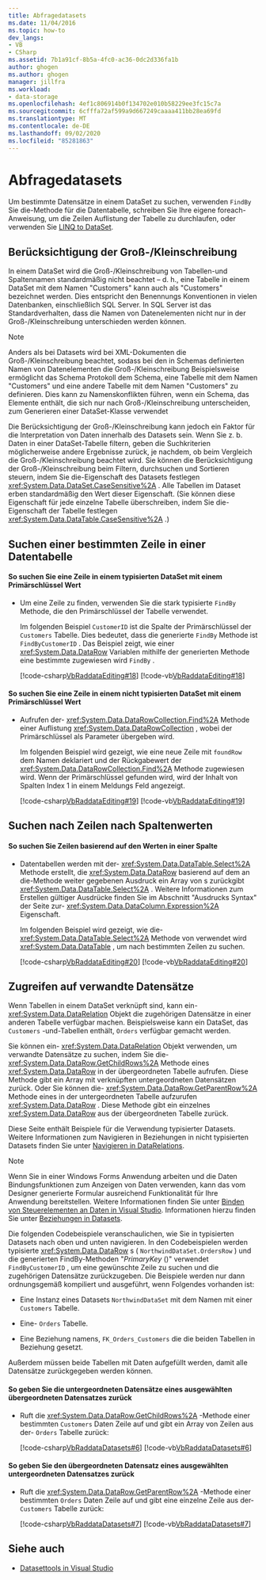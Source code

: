 ```yaml
---
title: Abfragedatasets
ms.date: 11/04/2016
ms.topic: how-to
dev_langs:
- VB
- CSharp
ms.assetid: 7b1a91cf-8b5a-4fc0-ac36-0dc2d336fa1b
author: ghogen
ms.author: ghogen
manager: jillfra
ms.workload:
- data-storage
ms.openlocfilehash: 4ef1c806914b0f134702e010b58229ee3fc15c7a
ms.sourcegitcommit: 6cfffa72af599a9d667249caaaa411bb28ea69fd
ms.translationtype: MT
ms.contentlocale: de-DE
ms.lasthandoff: 09/02/2020
ms.locfileid: "85281863"
---
```

# <a name="query-datasets"></a>Abfragedatasets
Um bestimmte Datensätze in einem DataSet zu suchen, verwenden `FindBy` Sie die-Methode für die Datentabelle, schreiben Sie Ihre eigene foreach-Anweisung, um die Zeilen Auflistung der Tabelle zu durchlaufen, oder verwenden Sie [LINQ to DataSet](/dotnet/framework/data/adonet/linq-to-dataset).

## <a name="dataset-case-sensitivity"></a>Berücksichtigung der Groß-/Kleinschreibung
In einem DataSet wird die Groß-/Kleinschreibung von Tabellen-und Spaltennamen standardmäßig nicht beachtet – d. h., eine Tabelle in einem DataSet mit dem Namen "Customers" kann auch als "Customers" bezeichnet werden. Dies entspricht den Benennungs Konventionen in vielen Datenbanken, einschließlich SQL Server. In SQL Server ist das Standardverhalten, dass die Namen von Datenelementen nicht nur in der Groß-/Kleinschreibung unterschieden werden können.

> [!NOTE]
> Anders als bei Datasets wird bei XML-Dokumenten die Groß-/Kleinschreibung beachtet, sodass bei den in Schemas definierten Namen von Datenelementen die Groß-/Kleinschreibung Beispielsweise ermöglicht das Schema Protokoll dem Schema, eine Tabelle mit dem Namen "Customers" und eine andere Tabelle mit dem Namen "Customers" zu definieren. Dies kann zu Namenskonflikten führen, wenn ein Schema, das Elemente enthält, die sich nur nach Groß-/Kleinschreibung unterscheiden, zum Generieren einer DataSet-Klasse verwendet

Die Berücksichtigung der Groß-/Kleinschreibung kann jedoch ein Faktor für die Interpretation von Daten innerhalb des Datasets sein. Wenn Sie z. b. Daten in einer DataSet-Tabelle filtern, geben die Suchkriterien möglicherweise andere Ergebnisse zurück, je nachdem, ob beim Vergleich die Groß-/Kleinschreibung beachtet wird. Sie können die Berücksichtigung der Groß-/Kleinschreibung beim Filtern, durchsuchen und Sortieren steuern, indem Sie die-Eigenschaft des Datasets festlegen <xref:System.Data.DataSet.CaseSensitive%2A> . Alle Tabellen im Dataset erben standardmäßig den Wert dieser Eigenschaft. (Sie können diese Eigenschaft für jede einzelne Tabelle überschreiben, indem Sie die-Eigenschaft der Tabelle festlegen <xref:System.Data.DataTable.CaseSensitive%2A> .)

## <a name="locate-a-specific-row-in-a-data-table"></a>Suchen einer bestimmten Zeile in einer Datentabelle

#### <a name="to-find-a-row-in-a-typed-dataset-with-a-primary-key-value"></a>So suchen Sie eine Zeile in einem typisierten DataSet mit einem Primärschlüssel Wert

- Um eine Zeile zu finden, verwenden Sie die stark typisierte `FindBy` Methode, die den Primärschlüssel der Tabelle verwendet.

     Im folgenden Beispiel `CustomerID` ist die Spalte der Primärschlüssel der `Customers` Tabelle. Dies bedeutet, dass die generierte `FindBy` Methode ist `FindByCustomerID` . Das Beispiel zeigt, wie einer <xref:System.Data.DataRow> Variablen mithilfe der generierten Methode eine bestimmte zugewiesen wird `FindBy` .

     [!code-csharp[VbRaddataEditing#18](../data-tools/codesnippet/CSharp/query-datasets_1.cs)]
     [!code-vb[VbRaddataEditing#18](../data-tools/codesnippet/VisualBasic/query-datasets_1.vb)]

#### <a name="to-find-a-row-in-an-untyped-dataset-with-a-primary-key-value"></a>So suchen Sie eine Zeile in einem nicht typisierten DataSet mit einem Primärschlüssel Wert

- Aufrufen der- <xref:System.Data.DataRowCollection.Find%2A> Methode einer Auflistung <xref:System.Data.DataRowCollection> , wobei der Primärschlüssel als Parameter übergeben wird.

     Im folgenden Beispiel wird gezeigt, wie eine neue Zeile mit `foundRow` dem Namen deklariert und der Rückgabewert der <xref:System.Data.DataRowCollection.Find%2A> Methode zugewiesen wird. Wenn der Primärschlüssel gefunden wird, wird der Inhalt von Spalten Index 1 in einem Meldungs Feld angezeigt.

     [!code-csharp[VbRaddataEditing#19](../data-tools/codesnippet/CSharp/query-datasets_2.cs)]
     [!code-vb[VbRaddataEditing#19](../data-tools/codesnippet/VisualBasic/query-datasets_2.vb)]

## <a name="find-rows-by-column-values"></a>Suchen nach Zeilen nach Spaltenwerten

#### <a name="to-find-rows-based-on-the-values-in-any-column"></a>So suchen Sie Zeilen basierend auf den Werten in einer Spalte

- Datentabellen werden mit der- <xref:System.Data.DataTable.Select%2A> Methode erstellt, die <xref:System.Data.DataRow> basierend auf dem an die-Methode weiter gegebenen Ausdruck ein Array von s zurückgibt <xref:System.Data.DataTable.Select%2A> . Weitere Informationen zum Erstellen gültiger Ausdrücke finden Sie im Abschnitt "Ausdrucks Syntax" der Seite zur- <xref:System.Data.DataColumn.Expression%2A> Eigenschaft.

     Im folgenden Beispiel wird gezeigt, wie die- <xref:System.Data.DataTable.Select%2A> Methode von verwendet wird <xref:System.Data.DataTable> , um nach bestimmten Zeilen zu suchen.

     [!code-csharp[VbRaddataEditing#20](../data-tools/codesnippet/CSharp/query-datasets_3.cs)]
     [!code-vb[VbRaddataEditing#20](../data-tools/codesnippet/VisualBasic/query-datasets_3.vb)]

## <a name="access-related-records"></a>Zugreifen auf verwandte Datensätze
Wenn Tabellen in einem DataSet verknüpft sind, kann ein- <xref:System.Data.DataRelation> Objekt die zugehörigen Datensätze in einer anderen Tabelle verfügbar machen. Beispielsweise kann ein DataSet, das `Customers` -und-Tabellen enthält, `Orders` verfügbar gemacht werden.

Sie können ein- <xref:System.Data.DataRelation> Objekt verwenden, um verwandte Datensätze zu suchen, indem Sie die- <xref:System.Data.DataRow.GetChildRows%2A> Methode eines <xref:System.Data.DataRow> in der übergeordneten Tabelle aufrufen. Diese Methode gibt ein Array mit verknüpften untergeordneten Datensätzen zurück. Oder Sie können die- <xref:System.Data.DataRow.GetParentRow%2A> Methode eines in der untergeordneten Tabelle aufzurufen <xref:System.Data.DataRow> . Diese Methode gibt ein einzelnes <xref:System.Data.DataRow> aus der übergeordneten Tabelle zurück.

Diese Seite enthält Beispiele für die Verwendung typisierter Datasets. Weitere Informationen zum Navigieren in Beziehungen in nicht typisierten Datasets finden Sie unter [Navigieren in DataRelations](/dotnet/framework/data/adonet/dataset-datatable-dataview/navigating-datarelations).

> [!NOTE]
> Wenn Sie in einer Windows Forms Anwendung arbeiten und die Daten Bindungsfunktionen zum Anzeigen von Daten verwenden, kann das vom Designer generierte Formular ausreichend Funktionalität für Ihre Anwendung bereitstellen. Weitere Informationen finden Sie unter [Binden von Steuerelementen an Daten in Visual Studio](../data-tools/bind-controls-to-data-in-visual-studio.md). Informationen hierzu finden Sie unter [Beziehungen in Datasets](relationships-in-datasets.md).

Die folgenden Codebeispiele veranschaulichen, wie Sie in typisierten Datasets nach oben und unten navigieren. In den Codebeispielen werden typisierte <xref:System.Data.DataRow> s ( `NorthwindDataSet.OrdersRow` ) und die generierten FindBy-Methoden "*PrimaryKey* ()" verwendet `FindByCustomerID` , um eine gewünschte Zeile zu suchen und die zugehörigen Datensätze zurückzugeben. Die Beispiele werden nur dann ordnungsgemäß kompiliert und ausgeführt, wenn Folgendes vorhanden ist:

- Eine Instanz eines Datasets `NorthwindDataSet` mit dem Namen mit einer `Customers` Tabelle.

- Eine- `Orders` Tabelle.

- Eine Beziehung namens, `FK_Orders_Customers` die die beiden Tabellen in Beziehung gesetzt.

Außerdem müssen beide Tabellen mit Daten aufgefüllt werden, damit alle Datensätze zurückgegeben werden können.

#### <a name="to-return-the-child-records-of-a-selected-parent-record"></a>So geben Sie die untergeordneten Datensätze eines ausgewählten übergeordneten Datensatzes zurück

- Ruft die <xref:System.Data.DataRow.GetChildRows%2A> -Methode einer bestimmten `Customers` Daten Zeile auf und gibt ein Array von Zeilen aus der- `Orders` Tabelle zurück:

     [!code-csharp[VbRaddataDatasets#6](../data-tools/codesnippet/CSharp/query-datasets_4.cs)]
     [!code-vb[VbRaddataDatasets#6](../data-tools/codesnippet/VisualBasic/query-datasets_4.vb)]

#### <a name="to-return-the-parent-record-of-a-selected-child-record"></a>So geben Sie den übergeordneten Datensatz eines ausgewählten untergeordneten Datensatzes zurück

- Ruft die <xref:System.Data.DataRow.GetParentRow%2A> -Methode einer bestimmten `Orders` Daten Zeile auf und gibt eine einzelne Zeile aus der- `Customers` Tabelle zurück:

     [!code-csharp[VbRaddataDatasets#7](../data-tools/codesnippet/CSharp/query-datasets_5.cs)]
     [!code-vb[VbRaddataDatasets#7](../data-tools/codesnippet/VisualBasic/query-datasets_5.vb)]

## <a name="see-also"></a>Siehe auch

- [Datasettools in Visual Studio](../data-tools/dataset-tools-in-visual-studio.md)

